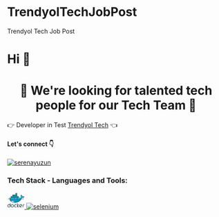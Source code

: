 # TrendyolTechJobPost
Trendyol Tech Job Post
<h1 align="left">Hi 👋</h1>
<h1 align="center">🚀 We're looking for talented tech people for our Tech Team 🚀</h1>

👉 Developer in Test [Trendyol Tech](https://jobs.lever.co/trendyol/ec9b6f54-5a18-4f85-bf2c-3b25e55e79ef) 👈


<h4 align="left">Let's connect 👇</h4>
<p align="left">
<a href="https://www.linkedin.com/in/serenayuzun/" target="blank"><img align="center" src="http://pngimg.com/uploads/linkedIn/small/linkedIn_PNG13.png" alt="serenayuzun" height="30" width="30" /></a>

</p>

<h3 align="left">Tech Stack - Languages and Tools:</h3>
<p align="left"> </a> <a href="https://www.docker.com/" target="_blank"> <img src="https://raw.githubusercontent.com/devicons/devicon/master/icons/docker/docker-original-wordmark.svg" alt="docker" width="40" height="40"/> </a> <a href="https://www.selenium.dev/" target="_blank"> <img src="https://upload.wikimedia.org/wikipedia/commons/9/9f/Selenium_logo.svg" alt="selenium" width="60" height="60"/> </a> </p

